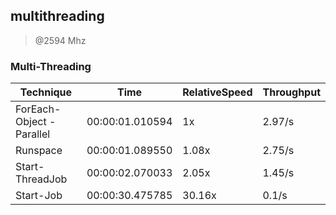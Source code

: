 
multithreading
--------------
> @2594 Mhz


### Multi-Threading


|Technique               |Time           |RelativeSpeed|Throughput|
|------------------------|---------------|-------------|----------|
|ForEach-Object -Parallel|00:00:01.010594|1x           |2.97/s    |
|Runspace                |00:00:01.089550|1.08x        |2.75/s    |
|Start-ThreadJob         |00:00:02.070033|2.05x        |1.45/s    |
|Start-Job               |00:00:30.475785|30.16x       |0.1/s     |




